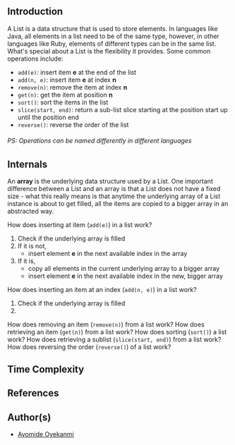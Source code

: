 ## Introduction
A List is a data structure that is used to store elements. In languages like Java, all elements in a list need to be of the same type, however, in other languages like Ruby, elements of different types can be in the same list. What's special about a List is the flexibility it provides. Some common operations include:
* `add(e)`: insert item **e** at the end of the list
* `add(n, e)`: insert item **e** at index **n**
* `remove(n)`: remove the item at index **n**
* `get(n)`: get the item at position **n**
* `sort()`: sort the items in the list
* `slice(start, end)`: return a sub-list slice starting at the position start up until the position end
* `reverse()`: reverse the order of the list

###### PS: Operations can be named differently in different languages

## Internals
An **array** is the underlying data structure used by a List. One important difference between a List and an array is that a List does not have a fixed size - what this really means is that anytime the underlying array of a List instance is about to get filled, all the items are copied to a bigger array in an abstracted way.

How does inserting at item (`add(e)`) in a list work?
1. Check if the underlying array is filled
2. If it is not,
    * insert element **e** in the next available index in the array
3. If it is,
    * copy all elements in the current underlying array to a bigger array
    * insert element **e** in the next available index in the new, bigger array

How does inserting an item at an index (`add(n, e)`) in a list work?
1. Check if the underlying array is filled
2. 

How does removing an item (`remove(n)`) from a list work?
How does retrieving an item (`get(n)`) from a list work?
How does sorting (`sort()`) a list work?
How does retrieving a sublist (`slice(start, end)`) from a list work?
How does reversing the order (`reverse()`) of a list work?

## Time Complexity

## References

## Author(s)
* [Ayomide Oyekanmi](https://github.com/oyekanmiayo)
